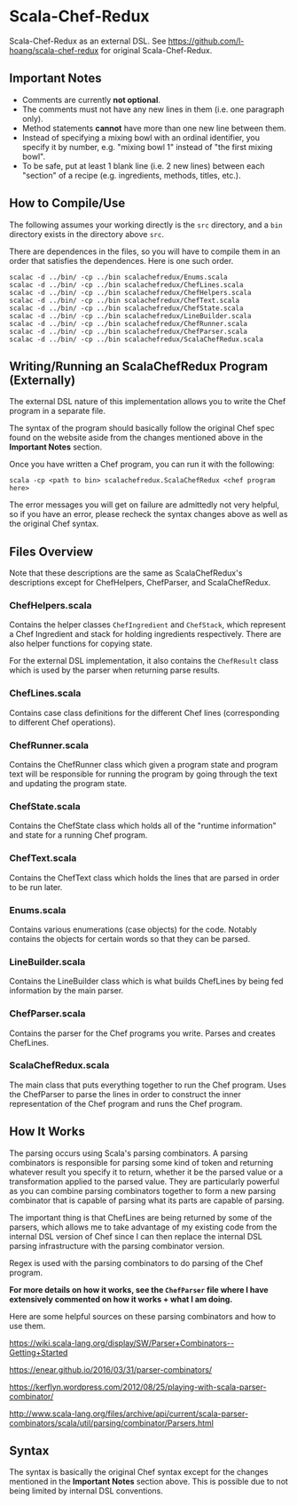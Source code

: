 # Scala-Chef-Redux

Scala-Chef-Redux as an external DSL. See 
https://github.com/l-hoang/scala-chef-redux
for original Scala-Chef-Redux.

## Important Notes

* Comments are currently **not optional**.
* The comments must not have any new lines in them (i.e. one paragraph only).
* Method statements **cannot** have more than one new line between them.
* Instead of specifying a mixing bowl with an ordinal identifier, you specify
it by number, e.g. "mixing bowl 1" instead of "the first mixing bowl".
* To be safe, put at least 1 blank line (i.e. 2 new lines) between each "section"
of a recipe (e.g. ingredients, methods, titles, etc.).

## How to Compile/Use

The following assumes your working directly is the `src` directory, and a `bin`
directory exists in the directory above `src`.

There are dependences in the files, so you will have to compile them in an
order that satisfies the dependences. Here is one such order.

```
scalac -d ../bin/ -cp ../bin scalachefredux/Enums.scala
scalac -d ../bin/ -cp ../bin scalachefredux/ChefLines.scala
scalac -d ../bin/ -cp ../bin scalachefredux/ChefHelpers.scala
scalac -d ../bin/ -cp ../bin scalachefredux/ChefText.scala
scalac -d ../bin/ -cp ../bin scalachefredux/ChefState.scala
scalac -d ../bin/ -cp ../bin scalachefredux/LineBuilder.scala
scalac -d ../bin/ -cp ../bin scalachefredux/ChefRunner.scala
scalac -d ../bin/ -cp ../bin scalachefredux/ChefParser.scala
scalac -d ../bin/ -cp ../bin scalachefredux/ScalaChefRedux.scala
```

## Writing/Running an ScalaChefRedux Program (Externally)

The external DSL nature of this implementation allows you to write the
Chef program in a separate file.

The syntax of the program should basically follow the original Chef spec found 
on the website aside from the changes mentioned above in the 
**Important Notes** section.

Once you have written a Chef program, you can run it with the following:

`scala -cp <path to bin> scalachefredux.ScalaChefRedux <chef program here>`

The error messages you will get on failure are admittedly not very helpful,
so if you have an error, please recheck the syntax changes above as well as 
the original Chef syntax.

## Files Overview

Note that these descriptions are the same as ScalaChefRedux's
descriptions except for ChefHelpers, ChefParser, and ScalaChefRedux.

### ChefHelpers.scala

Contains the helper classes `ChefIngredient` and `ChefStack`, which
represent a Chef Ingredient and stack for holding ingredients respectively.
There are also helper functions for copying state.

For the external DSL implementation, it also contains the `ChefResult` class
which is used by the parser when returning parse results.

### ChefLines.scala

Contains case class definitions for the different Chef lines (corresponding
to different Chef operations).

### ChefRunner.scala

Contains the ChefRunner class which given a program state and program
text will be responsible for running the program by going through
the text and updating the program state.

### ChefState.scala

Contains the ChefState class which holds all of the "runtime information"
and state for a running Chef program.

### ChefText.scala

Contains the ChefText class which holds the lines that are parsed in order
to be run later.

### Enums.scala

Contains various enumerations (case objects) for the code. Notably contains
the objects for certain words so that they can be parsed.

### LineBuilder.scala

Contains the LineBuilder class which is what builds ChefLines by being
fed information by the main parser.

### ChefParser.scala

Contains the parser for the Chef programs you write. Parses and creates
ChefLines.

### ScalaChefRedux.scala

The main class that puts everything together to run the Chef program.
Uses the ChefParser to parse the lines in order to construct the
inner representation of the Chef program and runs the Chef program.

## How It Works 

The parsing occurs using Scala's parsing combinators. A parsing
combinators is responsible for parsing some kind of token and returning
whatever result you specify it to return, whether it be the parsed
value or a transformation applied to the parsed value. They are particularly
powerful as you can combine parsing combinators together to form a new
parsing combinator that is capable of parsing what its parts are capable of
parsing.

The important thing is that ChefLines are being returned by some of the parsers,
which allows me to take advantage of my existing code from the internal DSL
version of Chef since I can then replace the internal DSL parsing infrastructure
with the parsing combinator version.

Regex is used with the parsing combinators to do parsing of the Chef program.

**For more details on how it works, see the `ChefParser` file where I have
extensively commented on how it works + what I am doing.**

Here are some helpful sources on these parsing combinators and how to use them.

https://wiki.scala-lang.org/display/SW/Parser+Combinators--Getting+Started

https://enear.github.io/2016/03/31/parser-combinators/

https://kerflyn.wordpress.com/2012/08/25/playing-with-scala-parser-combinator/

http://www.scala-lang.org/files/archive/api/current/scala-parser-combinators/scala/util/parsing/combinator/Parsers.html

## Syntax

The syntax is basically the original Chef syntax except for the changes
mentioned in the **Important Notes** section above. This is possible due
to not being limited by internal DSL conventions.
